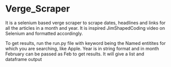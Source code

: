 # Verge_Scraper
It is a selenium based verge scraper to scrape dates, headlines and links for all the articles in a month and year. It is inspired JimShapedCoding video on Selenium and formatted accordingly.

To get results, run the run.py file with keyword being the Named entitites for which you are searching, like Apple. Year is in string format and in month February can be passed as Feb to get results. It will give a list and dataframe output 
